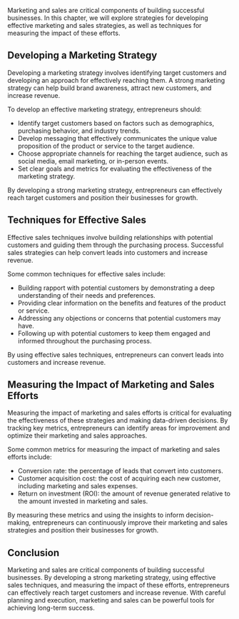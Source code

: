 
Marketing and sales are critical components of building successful businesses. In this chapter, we will explore strategies for developing effective marketing and sales strategies, as well as techniques for measuring the impact of these efforts.

Developing a Marketing Strategy
-------------------------------

Developing a marketing strategy involves identifying target customers and developing an approach for effectively reaching them. A strong marketing strategy can help build brand awareness, attract new customers, and increase revenue.

To develop an effective marketing strategy, entrepreneurs should:

* Identify target customers based on factors such as demographics, purchasing behavior, and industry trends.
* Develop messaging that effectively communicates the unique value proposition of the product or service to the target audience.
* Choose appropriate channels for reaching the target audience, such as social media, email marketing, or in-person events.
* Set clear goals and metrics for evaluating the effectiveness of the marketing strategy.

By developing a strong marketing strategy, entrepreneurs can effectively reach target customers and position their businesses for growth.

Techniques for Effective Sales
------------------------------

Effective sales techniques involve building relationships with potential customers and guiding them through the purchasing process. Successful sales strategies can help convert leads into customers and increase revenue.

Some common techniques for effective sales include:

* Building rapport with potential customers by demonstrating a deep understanding of their needs and preferences.
* Providing clear information on the benefits and features of the product or service.
* Addressing any objections or concerns that potential customers may have.
* Following up with potential customers to keep them engaged and informed throughout the purchasing process.

By using effective sales techniques, entrepreneurs can convert leads into customers and increase revenue.

Measuring the Impact of Marketing and Sales Efforts
---------------------------------------------------

Measuring the impact of marketing and sales efforts is critical for evaluating the effectiveness of these strategies and making data-driven decisions. By tracking key metrics, entrepreneurs can identify areas for improvement and optimize their marketing and sales approaches.

Some common metrics for measuring the impact of marketing and sales efforts include:

* Conversion rate: the percentage of leads that convert into customers.
* Customer acquisition cost: the cost of acquiring each new customer, including marketing and sales expenses.
* Return on investment (ROI): the amount of revenue generated relative to the amount invested in marketing and sales.

By measuring these metrics and using the insights to inform decision-making, entrepreneurs can continuously improve their marketing and sales strategies and position their businesses for growth.

Conclusion
----------

Marketing and sales are critical components of building successful businesses. By developing a strong marketing strategy, using effective sales techniques, and measuring the impact of these efforts, entrepreneurs can effectively reach target customers and increase revenue. With careful planning and execution, marketing and sales can be powerful tools for achieving long-term success.
